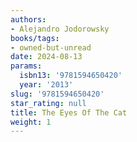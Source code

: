 ```yaml
---
authors:
- Alejandro Jodorowsky
books/tags:
- owned-but-unread
date: 2024-08-13
params:
  isbn13: '9781594650420'
  year: '2013'
slug: '9781594650420'
star_rating: null
title: The Eyes Of The Cat
weight: 1
---
```



<!--more-->